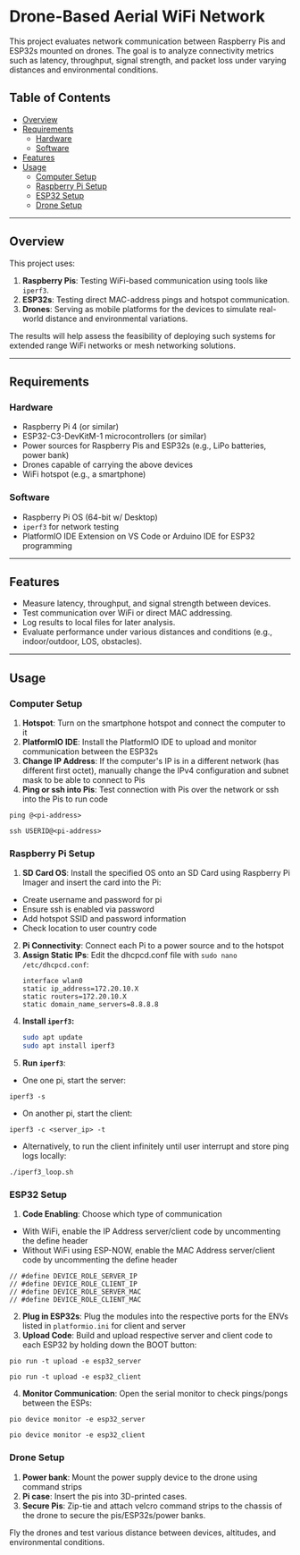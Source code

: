 # Drone-Based Aerial WiFi Network

This project evaluates network communication between Raspberry Pis and ESP32s mounted on drones. The goal is to analyze connectivity metrics such as latency, throughput, signal strength, and packet loss under varying distances and environmental conditions.

## Table of Contents

- [Overview](#overview)
- [Requirements](#requirements)
  - [Hardware](#hardware)
  - [Software](#software)
- [Features](#features)
- [Usage](#usage)
  - [Computer Setup](#computer-setup)
  - [Raspberry Pi Setup](#raspberry-pi-setup)
  - [ESP32 Setup](#esp32-setup)
  - [Drone Setup](#drone-setup)

---

## Overview

This project uses:

1. **Raspberry Pis**: Testing WiFi-based communication using tools like `iperf3`.
2. **ESP32s**: Testing direct MAC-address pings and hotspot communication.
3. **Drones**: Serving as mobile platforms for the devices to simulate real-world distance and environmental variations.

The results will help assess the feasibility of deploying such systems for extended range WiFi networks or mesh networking solutions.

---

## Requirements

### Hardware

- Raspberry Pi 4 (or similar)
- ESP32-C3-DevKitM-1 microcontrollers (or similar)
- Power sources for Raspberry Pis and ESP32s (e.g., LiPo batteries, power bank)
- Drones capable of carrying the above devices
- WiFi hotspot (e.g., a smartphone)

### Software

- Raspberry Pi OS (64-bit w/ Desktop)
- `iperf3` for network testing
- PlatformIO IDE Extension on VS Code or Arduino IDE for ESP32 programming

---

## Features

- Measure latency, throughput, and signal strength between devices.
- Test communication over WiFi or direct MAC addressing.
- Log results to local files for later analysis.
- Evaluate performance under various distances and conditions (e.g., indoor/outdoor, LOS, obstacles).

---

## Usage

### Computer Setup

1. **Hotspot**: Turn on the smartphone hotspot and connect the computer to it
2. **PlatformIO IDE**: Install the PlatformIO IDE to upload and monitor communication between the ESP32s
3. **Change IP Address**: If the computer's IP is in a different network (has different first octet), manually change the IPv4 configuration and subnet mask to be able to connect to Pis
4. **Ping or ssh into Pis**: Test connection with Pis over the network or ssh into the Pis to run code

```
ping @<pi-address>
```

```
ssh USERID@<pi-address>
```

### Raspberry Pi Setup

1. **SD Card OS**: Install the specified OS onto an SD Card using Raspberry Pi Imager and insert the card into the Pi:

- Create username and password for pi
- Ensure ssh is enabled via password
- Add hotspot SSID and password information
- Check location to user country code

2. **Pi Connectivity**: Connect each Pi to a power source and to the hotspot
3. **Assign Static IPs**: Edit the dhcpcd.conf file with `sudo nano /etc/dhcpcd.conf`:
   ```
   interface wlan0
   static ip_address=172.20.10.X
   static routers=172.20.10.X
   static domain_name_servers=8.8.8.8
   ```
4. **Install `iperf3`:**
   ```bash
   sudo apt update
   sudo apt install iperf3
   ```
5. **Run `iperf3`**:

- One one pi, start the server:

```
iperf3 -s
```

- On another pi, start the client:

```
iperf3 -c <server_ip> -t
```

- Alternatively, to run the client infinitely until user interrupt and store ping logs locally:

```
./iperf3_loop.sh
```

### ESP32 Setup

1. **Code Enabling**: Choose which type of communication

- With WiFi, enable the IP Address server/client code by uncommenting the define header
- Without WiFi using ESP-NOW, enable the MAC Address server/client code by uncommenting the define header

```
// #define DEVICE_ROLE_SERVER_IP
// #define DEVICE_ROLE_CLIENT_IP
// #define DEVICE_ROLE_SERVER_MAC
// #define DEVICE_ROLE_CLIENT_MAC
```

2. **Plug in ESP32s**: Plug the modules into the respective ports for the ENVs listed in `platformio.ini` for client and server
3. **Upload Code**: Build and upload respective server and client code to each ESP32 by holding down the BOOT button:

```
pio run -t upload -e esp32_server
```

```
pio run -t upload -e esp32_client
```

4. **Monitor Communication**: Open the serial monitor to check pings/pongs between the ESPs:

```
pio device monitor -e esp32_server
```

```
pio device monitor -e esp32_client
```

### Drone Setup

1. **Power bank**: Mount the power supply device to the drone using command strips
2. **Pi case**: Insert the pis into 3D-printed cases.
3. **Secure Pis**: Zip-tie and attach velcro command strips to the chassis of the drone to secure the pis/ESP32s/power banks.

Fly the drones and test various distance between devices, altitudes, and environmental conditions.